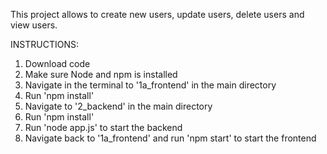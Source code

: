 This project allows to create new users, update users, delete users and view users.

INSTRUCTIONS:
1. Download code
2. Make sure Node and npm is installed
3. Navigate in the terminal to '1a_frontend' in the main directory
4. Run 'npm install'
5. Navigate to '2_backend' in the main directory
6. Run 'npm install'
7. Run 'node app.js' to start the backend
8. Navigate back to '1a_frontend' and run 'npm start' to start the frontend